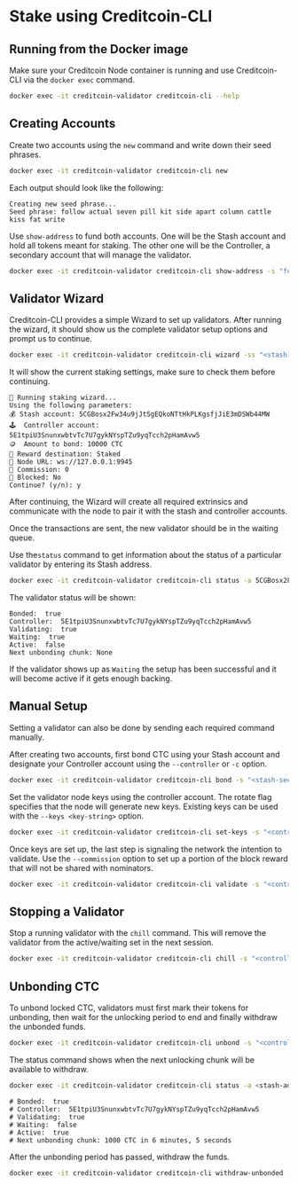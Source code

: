 # Stake using Creditcoin-CLI

## Running from the Docker image <a href="#using-a-docker-container" id="using-a-docker-container"></a>

Make sure your Creditcoin Node container is running and use Creditcoin-CLI via the `docker exec` command.

```bash
docker exec -it creditcoin-validator creditcoin-cli --help
```

## Creating Accounts

Create two accounts using the `new` command and write down their seed phrases.

```bash
docker exec -it creditcoin-validator creditcoin-cli new
```

Each output should look like the following:

```
Creating new seed phrase...
Seed phrase: follow actual seven pill kit side apart column cattle kiss fat write
```

Use `show-address` to fund both accounts. One will be the Stash account and hold all tokens meant for staking. The other one will be the Controller, a secondary account that will manage the validator.

```bash
docker exec -it creditcoin-validator creditcoin-cli show-address -s "follow actual seven pill kit side apart column cattle kiss fat write"
```

## Validator Wizard

Creditcoin-CLI provides a simple Wizard to set up validators. After running the wizard, it should show us the complete validator setup options and prompt us to continue.

```bash
docker exec -it creditcoin-validator creditcoin-cli wizard -ss "<stash-seed-phrase>" -cs "<controller-seed-phrase>" -a <ctc-amount>
```

It will show the current staking settings, make sure to check them before continuing.

```
🧙 Running staking wizard...
Using the following parameters:
💰 Stash account: 5CGBosx2Fw34u9jJtSgEQkoNTtHkPLKgsfjJiE3mDSWb44MW
🕹️  Controller account: 5E1tpiU3SnunxwbtvTc7U7gykNYspTZu9yqTcch2pHamAvw5
🪙  Amount to bond: 10000 CTC
🎁 Reward destination: Staked
📡 Node URL: ws://127.0.0.1:9945
💸 Commission: 0
🔐 Blocked: No
Continue? (y/n): y
```

After continuing, the Wizard will create all required extrinsics and communicate with the node to pair it with the stash and controller accounts.

Once the transactions are sent, the new validator should be in the waiting queue.

Use the`status` command to get information about the status of a particular validator by entering its Stash address.

```bash
docker exec -it creditcoin-validator creditcoin-cli status -a 5CGBosx2Fw34u9jJtSgEQkoNTtHkPLKgsfjJiE3mDSWb44MW
```

The validator status will be shown:

```
Bonded:  true
Controller:  5E1tpiU3SnunxwbtvTc7U7gykNYspTZu9yqTcch2pHamAvw5
Validating:  true
Waiting:  true
Active:  false
Next unbonding chunk: None
```

If the validator shows up as `Waiting` the setup has been successful and it will become active if it gets enough backing.

## Manual Setup

Setting a validator can also be done by sending each required command manually.

After creating two accounts, first bond CTC using your Stash account and designate your Controller account using the `--controller` or `-c` option.

```bash
docker exec -it creditcoin-validator creditcoin-cli bond -s "<stash-seed-phrase>" -c <controller-address> -a <ctc-amount>
```

Set the validator node keys using the controller account. The rotate flag specifies that the node will generate new keys. Existing keys can be used with the `--keys <key-string>` option.

```bash
docker exec -it creditcoin-validator creditcoin-cli set-keys -s "<controller-seed-phrase>" --rotate
```

Once keys are set up, the last step is signaling the network the intention to validate. Use the `--commission` option to set up a portion of the block reward that will not be shared with nominators.

```bash
docker exec -it creditcoin-validator creditcoin-cli validate -s "<controller-seed-phrase>" --commission <commission-percent>
```

## Stopping a Validator

Stop a running validator with the `chill` command. This will remove the validator from the active/waiting set in the next session.

```bash
docker exec -it creditcoin-validator creditcoin-cli chill -s "<controller-seed-phrase>"
```

## Unbonding CTC

To unbond locked CTC, validators must first mark their tokens for unbonding, then wait for the unlocking period to end and finally withdraw the unbonded funds.

```bash
docker exec -it creditcoin-validator creditcoin-cli unbond -s "<controller-seed-phrase>" -a <amount>
```

The status command shows when the next unlocking chunk will be available to withdraw.

```bash
docker exec -it creditcoin-validator creditcoin-cli status -a <stash-address>
```

```
# Bonded:  true
# Controller:  5E1tpiU3SnunxwbtvTc7U7gykNYspTZu9yqTcch2pHamAvw5
# Validating:  true
# Waiting:  false
# Active:  true
# Next unbonding chunk: 1000 CTC in 6 minutes, 5 seconds
```

After the unbonding period has passed, withdraw the funds.

```bash
docker exec -it creditcoin-validator creditcoin-cli withdraw-unbonded -s "<controller-seed-phrase>"
```
